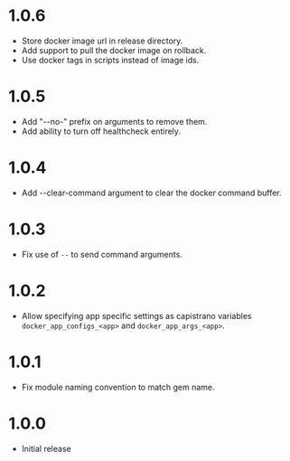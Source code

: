 # 1.0.6

* Store docker image url in release directory.
* Add support to pull the docker image on rollback.
* Use docker tags in scripts instead of image ids.

# 1.0.5

* Add "--no-" prefix on arguments to remove them.
* Add ability to turn off healthcheck entirely.

# 1.0.4

* Add --clear-command argument to clear the docker command buffer.

# 1.0.3

* Fix use of `--` to send command arguments.

# 1.0.2

* Allow specifying app specific settings as capistrano variables `docker_app_configs_<app>` and `docker_app_args_<app>`.

# 1.0.1

* Fix module naming convention to match gem name.

# 1.0.0

* Initial release

